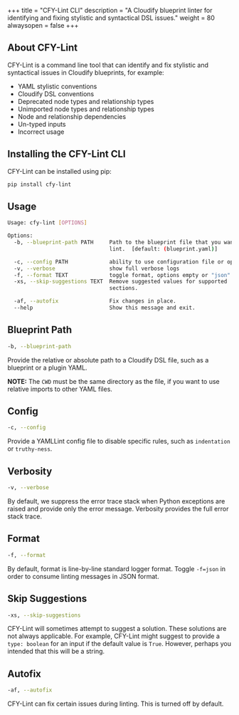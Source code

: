 +++
title = "CFY-Lint CLI"
description = "A Cloudify blueprint linter for identifying and fixing stylistic and syntactical DSL issues."
weight = 80
alwaysopen = false
+++

## About CFY-Lint

CFY-Lint is a command line tool that can identify and fix stylistic and syntactical issues in Cloudify blueprints, for example:

 - YAML stylistic conventions
 - Cloudify DSL conventions
 - Deprecated node types and relationship types
 - Unimported node types and relationship types
 - Node and relationship dependencies
 - Un-typed inputs
 - Incorrect usage

## Installing the CFY-Lint CLI

CFY-Lint can be installed using pip:

```bash
pip install cfy-lint
```

## Usage

```bash
Usage: cfy-lint [OPTIONS]

Options:
  -b, --blueprint-path PATH     Path to the blueprint file that you want to
                                lint.  [default: (blueprint.yaml)]

  -c, --config PATH             ability to use configuration file or options.
  -v, --verbose                 show full verbose logs
  -f, --format TEXT             toggle format, options empty or "json".
  -xs, --skip-suggestions TEXT  Remove suggested values for supported
                                sections.

  -af, --autofix                Fix changes in place.
  --help                        Show this message and exit.
```

## Blueprint Path

```bash
-b, --blueprint-path
```

Provide the relative or absolute path to a Cloudify DSL file, such as a blueprint or a plugin YAML.

__NOTE:__ The `CWD` must be the same directory as the file, if you want to use relative imports to other YAML files.

## Config

```bash
-c, --config
```

Provide a YAMLLint config file to disable specific rules, such as `indentation` or `truthy-ness`.

## Verbosity

```bash
-v, --verbose
```

By default, we suppress the error trace stack when Python exceptions are raised and provide only the error message. Verbosity provides the full error stack trace.

## Format

```bash
-f, --format
```

By default, format is line-by-line standard logger format. Toggle ```-f=json``` in order to consume linting messages in JSON format.

## Skip Suggestions

```bash
-xs, --skip-suggestions
```

CFY-Lint will sometimes attempt to suggest a solution. These solutions are not always applicable. For example, CFY-Lint might suggest to provide a `type: boolean` for  an input if the default value is `True`. However, perhaps you intended that this will be a string.

## Autofix

```bash
-af, --autofix
```

CFY-Lint can fix certain issues during linting. This is turned off by default.

